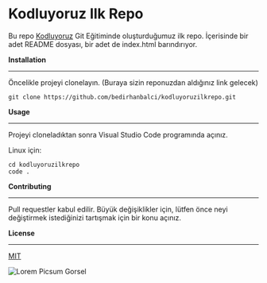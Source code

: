 # Kodluyoruz Ilk Repo

Bu repo [Kodluyoruz](https://www.kodluyoruz.org/) Git Eğitiminde oluşturduğumuz ilk repo. İçerisinde bir adet README dosyası, bir adet de index.html barındırıyor.

**Installation**

---


Öncelikle projeyi clonelayın. (Buraya sizin reponuzdan aldığınız link gelecek)

`git clone https://github.com/bedirhanbalci/kodluyoruzilkrepo.git`

**Usage**
***

Projeyi cloneladıktan sonra Visual Studio Code programında açınız.

Linux için:

```
cd kodluyoruzilkrepo
code .
```

__Contributing__

***

Pull requestler kabul edilir. Büyük değişiklikler için, lütfen önce neyi değiştirmek istediğinizi tartışmak için bir konu açınız.

__License__

---

[MIT](https://choosealicense.com/licenses/mit/)


![Lorem Picsum Gorsel](https://picsum.photos/200/300)
